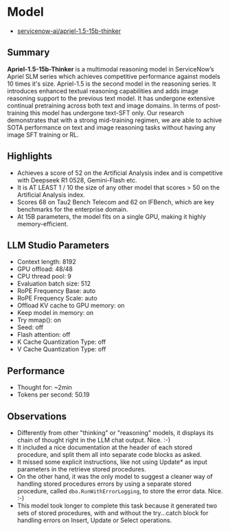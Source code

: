 # Model

- [servicenow-ai/apriel-1.5-15b-thinker](https://huggingface.co/ServiceNow-AI/Apriel-1.5-15b-Thinker)

## Summary

**Apriel-1.5-15b-Thinker** is a multimodal reasoning model in ServiceNow’s Apriel SLM series which achieves competitive performance against models 10 times it's size. Apriel-1.5 is the second model in the reasoning series. It introduces enhanced textual reasoning capabilities and adds image reasoning support to the previous text model. It has undergone extensive continual pretraining across both text and image domains. In terms of post-training this model has undergone text-SFT only. Our research demonstrates that with a strong mid-training regimen, we are able to achive SOTA performance on text and image reasoning tasks without having any image SFT training or RL.

## Highlights

- Achieves a score of 52 on the Artificial Analysis index and is competitive with Deepseek R1 0528, Gemini-Flash etc.
- It is AT LEAST 1 / 10 the size of any other model that scores > 50 on the Artificial Analysis index.
- Scores 68 on Tau2 Bench Telecom and 62 on IFBench, which are key benchmarks for the enterprise domain.
- At 15B parameters, the model fits on a single GPU, making it highly memory-efficient.

## LLM Studio Parameters

- Context length: 8192
- GPU offload: 48/48
- CPU thread pool: 9
- Evaluation batch size: 512
- RoPE Frequency Base: auto
- RoPE Frequency Scale: auto
- Offload KV cache to GPU memory: on
- Keep model in memory: on
- Try mmap(): on
- Seed: off
- Flash attention: off
- K Cache Quantization Type: off
- V Cache Quantization Type: off

## Performance

- Thought for: ~2min
- Tokens per second: 50.19

## Observations

- Differently from other "thinking" or "reasoning" models, it displays its chain of thought right in the LLM chat output. Nice. :-)
- It included a nice documentation at the header of each stored procedure, and split them all into separate code blocks as asked.
- It missed some explicit instructions, like not using Update* as input parameters in the retrieve stored procedures.
- On the other hand, it was the only model to suggest a cleaner way of handling stored procedures errors by using a separate stored procedure, called `dbo.RunWithErrorLogging`, to store the error data. Nice. :-)
- This model took longer to complete this task because it generated two sets of stored procedures, with and without the try...catch block for handling errors on Insert, Update or Select operations.

